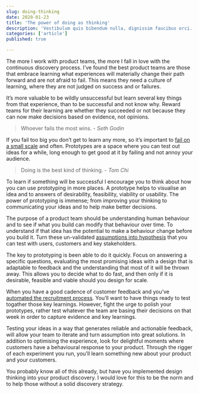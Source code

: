 ```yaml
---
slug: doing-thinking
date: 2020-01-23
title: 'The power of doing as thinking'
description: 'Vestibulum quis bibendum nulla, dignissim faucibus orci. Sed purus nisl, hendrerit id suscipit sit amet.'
categories: ['article']
published: true

---
```


The more I work with product teams, the more I fall in love with the continuous discovery process. I’ve found the best product teams are those that embrace learning what experiences will materially change their path forward and are not afraid to fail. This means they need a culture of learning, where they are not judged on success and or failures. 

It’s more valuable to be wildly unsuccessful but learn several key things from that experience, than to be successful and not know why. Reward teams for their learning are whether they succeeded or not because they can now make decisions based on evidence, not opinions. 

> Whoever fails the most wins. - _Seth Godin_

If you fail too big you don’t get to learn any more, so it’s important to [fail on a small scale]() and often. Prototypes are a space where you can test out ideas for a while, long enough to get good at it by failing and not annoy your audience. 

> Doing is the best kind of thinking. - _Tom Chi_

To learn if something will be successful I encourage you to think about how you can use prototyping in more places. A prototype helps to visualise an idea and to answers of desirability, feasibility, viability or usability. The power of prototyping is immense; from improving your thinking to communicating your ideas and to help make better decisions. 

The purpose of a product team should be understanding human behaviour and to see if what you build can modify that behaviour over time. To understand if that idea has the potential to make a behaviour change before you build it. Turn these un-validated [assumptions into hypothesis](https://rsimms.com/turn-assumptions-into-hypothesis) that you can test with users, customers and key stakeholders. 

The key to prototyping is been able to do it quickly. Focus on answering a specific questions, evaluating the most promising ideas with a design that is adaptable to feedback and the understanding that most of it will be thrown away. This allows you to decide what to do fast, and then only if it is desirable, feasible and viable should you design for scale.

When you have a good cadence of customer feedback and you’ve [automated the recruitment process](https://rsimms.com/p/the-deliberate-practice-of-product). You’ll want to have things ready to test togather those key learnings. However, fight the urge to polish your prototypes, rather test whatever the team are basing their decisions on that week in order to capture evidence and key learnings. 

Testing your ideas in a way that generates reliable and actionable feedback, will allow your team to iterate and turn assumption into great solutions. In addition to optimising the experience, look for delightful moments where customers have a behavioural response to your product. Through the rigger of each experiment you run, you’ll learn something new about your product and your customers. 

You probably know all of this already, but have you implemented design thinking into your product discovery. I would love for this to be the norm and to help those without a solid discovery strategy.